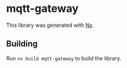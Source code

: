 # mqtt-gateway

This library was generated with [Nx](https://nx.dev).

## Building

Run `nx build mqtt-gateway` to build the library.
